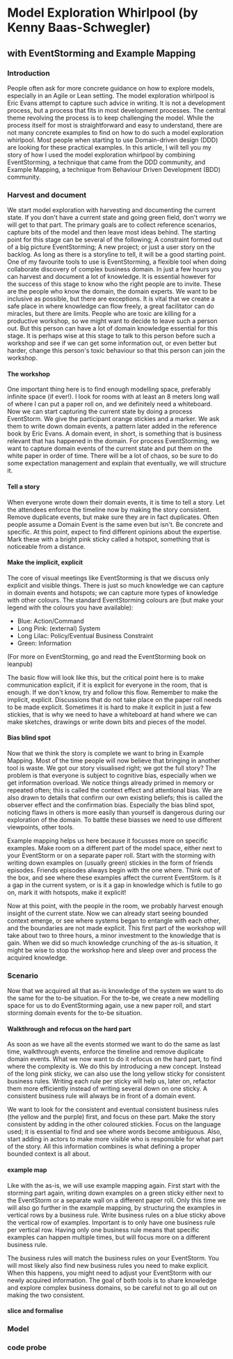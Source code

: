 # Model Exploration Whirlpool (by Kenny Baas-Schwegler)

## with EventStorming and Example Mapping

### Introduction

People often ask for more concrete guidance on how to explore models, especially in an Agile or Lean setting. The model exploration whirlpool is Eric Evans attempt to capture such advice in writing. It is not a development process, but a process that fits in most development processes. The central theme revolving the process is to keep challenging the model. While the process itself for most is straightforward and easy to understand, there are not many concrete examples to find on how to do such a model exploration whirlpool. Most people when starting to use Domain-driven design (DDD) are looking for these practical examples. In this article, I will tell you my story of how I used the model exploration whirlpool by combining EventStorming, a technique that came from the DDD community, and Example Mapping, a technique from Behaviour Driven Development (BDD) community.

### Harvest and document

We start model exploration with harvesting and documenting the current state. If you don't have a current state and going green field, don't worry we will get to that part. The primary goals are to collect reference scenarios, capture bits of the model and then leave most ideas behind. The starting point for this stage can be several of the following; A constraint formed out of a big picture EventStorming; A new project; or just a user story on the backlog. As long as there is a storyline to tell, it will be a good starting point.
One of my favourite tools to use is EventStorming, a flexible tool when doing collaborate discovery of complex business domain. In just a few hours you can harvest and document a lot of knowledge. It is essential however for the success of this stage to know who the right people are to invite. These are the people who know the domain, the domain experts. We want to be inclusive as possible, but there are exceptions. It is vital that we create a safe place in where knowledge can flow freely, a great facilitator can do miracles, but there are limits. People who are toxic are killing for a productive workshop, so we might want to decide to leave such a person out. But this person can have a lot of domain knowledge essential for this stage. It is perhaps wise at this stage to talk to this person before such a workshop and see if we can get some information out, or even better but harder, change this person's toxic behaviour so that this person can join the workshop.

#### The workshop

One important thing here is to find enough modelling space, preferably infinite space (if ever!). I look for rooms with at least an 8 meters long wall of where I can put a paper roll on, and we definitely need a whiteboard. Now we can start capturing the current state by doing a process EventStorm. We give the participant orange stickies and a marker. We ask them to write down domain events, a pattern later added in the reference book by Eric Evans. A domain event, in short, is something that is business relevant that has happened in the domain. For process EventStorming, we want to capture domain events of the current state and put them on the white paper in order of time. There will be a lot of chaos, so be sure to do some expectation management and explain that eventually, we will structure it.

#### Tell a story

When everyone wrote down their domain events, it is time to tell a story. Let the attendees enforce the timeline now by making the story consistent. Remove duplicate events, but make sure they are in fact duplicates. Often people assume a Domain Event is the same even but isn't. Be concrete and specific. At this point, expect to find different opinions about the expertise. Mark these with a bright pink sticky called a hotspot, something that is noticeable from a distance.

#### Make the implicit, explicit

The core of visual meetings like EventStorming is that we discuss only explicit and visible things. There is just so much knowledge we can capture in domain events and hotspots; we can capture more types of knowledge with other colours. The standard EventStorming colours are (but make your legend with the colours you have available):

* Blue: Action/Command
* Long Pink: (external) System
* Long Lilac: Policy/Eventual Business Constraint
* Green: Information
  
(For more on EventStorming, go and read the EventStorming book on leanpub)

The basic flow will look like this, but the critical point here is to make communication explicit, if it is explicit for everyone in the room, that is enough. If we don't know, try and follow this flow. Remember to make the implicit, explicit. Discussions that do not take place on the paper roll needs to be made explicit. Sometimes it is hard to make it explicit in just a few stickies, that is why we need to have a whiteboard at hand where we can make sketches, drawings or write down bits and pieces of the model.

#### Bias blind spot

Now that we think the story is complete we want to bring in Example Mapping. Most of the time people will now believe that bringing in another tool is waste. We got our story visualised right; we got the full story? The problem is that everyone is subject to cognitive bias, especially when we get information overload. We notice things already primed in memory or repeated often; this is called the context effect and attentional bias. We are also drawn to details that confirm our own existing beliefs; this is called the observer effect and the confirmation bias. Especially the bias blind spot, noticing flaws in others is more easily than yourself is dangerous during our exploration of the domain. To battle these biasses we need to use different viewpoints, other tools.

Example mapping helps us here because it focusses more on specific examples. Make room on a different part of the model space, either next to your EventStorm or on a separate paper roll. Start with the storming with writing down examples on (usually green) stickies in the form of friends episodes. Friends episodes always begin with the one where. Think out of the box, and see where these examples affect the current EventStorm. Is it a gap in the current system, or is it a gap in knowledge which is futile to go on, mark it with hotspots, make it explicit! 

Now at this point, with the people in the room, we probably harvest enough insight of the current state. Now we can already start seeing bounded context emerge, or see where systems began to entangle with each other, and the boundaries are not made explicit.  This first part of the workshop will take about two to three hours, a minor investment to the knowledge that is gain. When we did so much knowledge crunching of the as-is situation, it might be wise to stop the workshop here and sleep over and process the acquired knowledge. 

### Scenario

Now that we acquired all that as-is knowledge of the system we want to do the same for the to-be situation. For the to-be, we create a new modelling space for us to do EventStorming again, use a new paper roll, and start storming domain events for the to-be situation.

#### Walkthrough and refocus on the hard part

As soon as we have all the events stormed we want to do the same as last time, walkthrough events, enforce the timeline and remove duplicate domain events. What we now want to do it refocus on the hard part, to find where the complexity is. We do this by introducing a new concept. Instead of the long pink sticky, we can also use the long yellow sticky for consistent business rules. Writing each rule per sticky will help us, later on, refactor them more efficiently instead of writing several down on one sticky. A consistent business rule will always be in front of a domain event. 

We want to look for the consistent and eventual consistent business rules (the yellow and the purple) first, and focus on these part. Make the story consistent by adding in the other coloured stickies.  Focus on the language used; it is essential to find and see where words become ambiguous. Also, start adding in actors to make more visible who is responsible for what part of the story. All this information combines is what defining a proper bounded context is all about. 

#### example map

Like with the as-is, we will use example mapping again. First start with the storming part again, writing down examples on a green sticky either next to the EventStorm or a separate wall on a different paper roll. Only this time we will also go further in the example mapping, by structuring the examples in vertical rows by a business rule. Write business rules on a blue sticky above the vertical row of examples. Important is to only have one business rule per vertical row. Having only one business rule means that specific examples can happen multiple times, but will focus more on a different business rule. 

The business rules will match the business rules on your EventStorm. You will most likely also find new business rules you need to make explicit. When this happens, you might need to adjust your EventStorm with our newly acquired information. The goal of both tools is to share knowledge and explore complex business domains, so be careful not to go all out on making the two consistent. 

#### slice and formalise



### Model




### code probe
